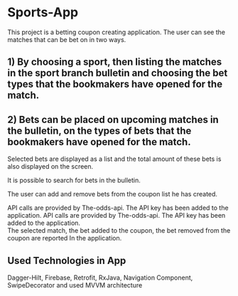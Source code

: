 # Sports-App

This project is a betting coupon creating application. The user can see the matches that can be bet on in two ways.
## 1) By choosing a sport, then listing the matches in the sport branch bulletin and choosing the bet types that the bookmakers have opened for the match.
## 2) Bets can be placed on upcoming matches in the bulletin, on the types of bets that the bookmakers have opened for the match.

Selected bets are displayed as a list and the total amount of these bets is also displayed on the screen.

It is possible to search for bets in the bulletin.

The user can add and remove bets from the coupon list he has created.

API calls are provided by The-odds-api. The API key has been added to the application. API calls are provided by The-odds-api. The API key has been added to the application.  
The selected match, the bet added to the coupon, the bet removed from the coupon are reported In the application.

## Used Technologies  in App
Dagger-Hilt,
Firebase,
Retrofit,
RxJava,
Navigation Component,
SwipeDecorator
and used MVVM architecture
